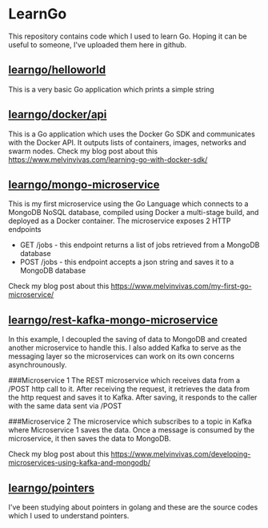# LearnGo

<!--- [![Build Status](https://travis-ci.org/donvito/learngo.svg?branch=master)](https://travis-ci.org/donvito/learngo) --->

This repository contains code which I used to learn Go. Hoping it can be useful to someone, I've uploaded them here in github.

## [learngo/helloworld](https://github.com/donvito/learngo/tree/master/helloworld)

This is a very basic Go application which prints a simple string

## [learngo/docker/api](https://github.com/donvito/learngo/docker/api)

This is a Go application which uses the Docker Go SDK and communicates with the Docker API. It outputs lists of containers, images, networks and swarm nodes.  Check my blog post about this https://www.melvinvivas.com/learning-go-with-docker-sdk/

## [learngo/mongo-microservice](https://github.com/donvito/learngo/tree/master/mongo-microservice)

This is my first microservice using the Go Language which connects to a MongoDB NoSQL database, compiled using Docker a multi-stage build, and deployed as a Docker container. The microservice exposes 2 HTTP endpoints

* GET /jobs - this endpoint returns a list of jobs retrieved from a MongoDB database
* POST /jobs - this endpoint accepts a json string and saves it to a MongoDB database

Check my blog post about this
https://www.melvinvivas.com/my-first-go-microservice/
 
## [learngo/rest-kafka-mongo-microservice](https://github.com/donvito/learngo/tree/master/rest-kafka-mongo-microservice)

In this example, I decoupled the saving of data to MongoDB and created another microservice to handle this. I also added Kafka to serve as the messaging layer so the microservices can work on its own concerns asynchrounously.

###Microservice 1
The REST microservice which receives data from a /POST http call to it. After receiving the request, it retrieves the data from the http request and saves it to Kafka. After saving, it responds to the caller with the same data sent via /POST

###Microservice 2
The microservice which subscribes to a topic in Kafka where Microservice 1 saves the data. Once a message is consumed by the microservice, it then saves the data to MongoDB.

Check my blog post about this
https://www.melvinvivas.com/developing-microservices-using-kafka-and-mongodb/

## [learngo/pointers](https://github.com/donvito/learngo/tree/master/pointers)

I've been studying about pointers in golang and these are the source codes which I used to understand pointers.
